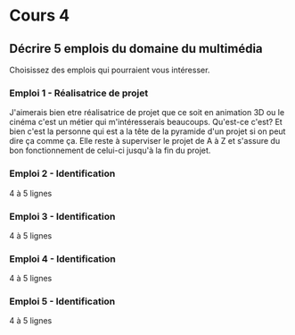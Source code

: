 # Cours 4
## Décrire 5 emplois du domaine du multimédia
Choisissez des emplois qui pourraient vous intéresser. 

### Emploi 1 - Réalisatrice de projet 
 J'aimerais bien etre réalisatrice de projet que ce soit en animation 3D ou le cinéma c'est un métier qui m'intéresserais beaucoups. Qu'est-ce c'est? Et bien c'est la personne qui est a la tête de la pyramide d'un projet si on peut dire ça comme ça. Elle reste à superviser le projet de A à Z et s'assure du bon fonctionnement de celui-ci jusqu'à la fin du projet.

### Emploi 2 - Identification
4 à 5 lignes

### Emploi 3 - Identification
4 à 5 lignes 

### Emploi 4 - Identification
4 à 5 lignes

### Emploi 5 - Identification
4 à 5 lignes


